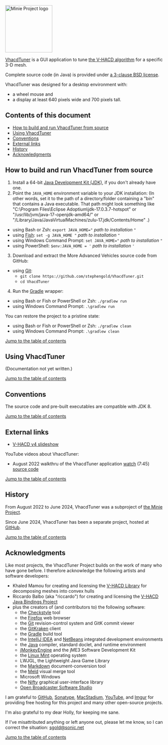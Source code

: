 <img height="150" src="https://i.imgur.com/YEPFEcx.png" alt="Minie Project logo">

[VhacdTuner][project] is a GUI application
to tune [the V-HACD algorithm][vhacd] for a specific 3-D mesh.

Complete source code (in Java) is provided under
[a 3-clause BSD license][license].

VhacdTuner was designed for a desktop environment with:

 + a wheel mouse and
 + a display at least 640 pixels wide and 700 pixels tall.


<a name="toc"></a>

## Contents of this document

+ [How to build and run VhacdTuner from source](#build)
+ [Using VhacdTuner](#use)
+ [Conventions](#conventions)
+ [External links](#links)
+ [History](#history)
+ [Acknowledgments](#acks)


<a name="build"></a>

## How to build and run VhacdTuner from source

1. Install a 64-bit [Java Development Kit (JDK)][adoptium],
   if you don't already have one.
2. Point the `JAVA_HOME` environment variable to your JDK installation:
   (In other words, set it to the path of a directory/folder
   containing a "bin" that contains a Java executable.
   That path might look something like
   "C:\Program Files\Eclipse Adoptium\jdk-17.0.3.7-hotspot"
   or "/usr/lib/jvm/java-17-openjdk-amd64/" or
   "/Library/Java/JavaVirtualMachines/zulu-17.jdk/Contents/Home" .)
  + using Bash or Zsh: `export JAVA_HOME="` *path to installation* `"`
  + using [Fish]: `set -g JAVA_HOME "` *path to installation* `"`
  + using Windows Command Prompt: `set JAVA_HOME="` *path to installation* `"`
  + using PowerShell: `$env:JAVA_HOME = '` *path to installation* `'`
3. Download and extract the More Advanced Vehicles source code from GitHub:
  + using [Git]:
    + `git clone https://github.com/stephengold/VhacdTuner.git`
    + `cd VhacdTuner`
4. Run the [Gradle] wrapper:
  + using Bash or Fish or PowerShell or Zsh: `./gradlew run`
  + using Windows Command Prompt: `.\gradlew run`

You can restore the project to a pristine state:
+ using Bash or Fish or PowerShell or Zsh: `./gradlew clean`
+ using Windows Command Prompt: `.\gradlew clean`

[Jump to the table of contents](#toc)


<a name="use"></a>

## Using VhacdTuner

(Documentation not yet written.)

[Jump to the table of contents](#toc)


<a name="conventions"></a>

## Conventions

The source code and pre-built executables are compatible with JDK 8.

[Jump to the table of contents](#toc)


<a name="links"></a>

## External links

+ [V-HACD v4 slideshow](https://docs.google.com/presentation/d/1OZ4mtZYrGEC8qffqb8F7Le2xzufiqvaPpRbLHKKgTIM)

YouTube videos about VhacdTuner:

  + August 2022 walkthru of the VhacdTuner application
    [watch](https://www.youtube.com/watch?v=iEWJtPujmM8) (7:45)
    [source code](https://github.com/stephengold/Minie/blob/e1b7781fd06d8060ab96928379509a732fd9398f/VhacdTuner/src/main/java/jme3utilities/minie/tuner/VhacdTuner.java)

[Jump to the table of contents](#toc)


<a name="history"></a>

## History

From August 2022 to June 2024, VhacdTuner was a subproject of
[the Minie Project][minie].

Since June 2024, VhacdTuner has been a separate project, hosted at
[GitHub][project].

[Jump to the table of contents](#toc)


<a name="acks"></a>

## Acknowledgments

Like most projects, the VhacdTuner Project builds on the work of many who
have gone before.  I therefore acknowledge the following
artists and software developers:

+ Khaled Mamou for creating and licensing the [V-HACD Library][vhacd]
  for decomposing meshes into convex hulls
+ Riccardo Balbo (aka "riccardo") for creating and licensing
  the [V-HACD Java Bindings Project][vhacdBindings]
+ plus the creators of (and contributors to) the following software:
    + the [Checkstyle] tool
    + the [Firefox] web browser
    + the [Git] revision-control system and GitK commit viewer
    + the [GitKraken] client
    + the [Gradle] build tool
    + the [IntelliJ IDEA][idea] and [NetBeans] integrated development environments
    + the [Java] compiler, standard doclet, and runtime environment
    + [jMonkeyEngine][jme] and the jME3 Software Development Kit
    + the [Linux Mint][mint] operating system
    + LWJGL, the Lightweight Java Game Library
    + the [Markdown] document-conversion tool
    + the [Meld] visual merge tool
    + Microsoft Windows
    + the [Nifty] graphical user-interface library
    + [Open Broadcaster Software Studio][obs]

I am grateful to [GitHub], [Sonatype],
[MacStadium], [YouTube], and [Imgur]
for providing free hosting for this project
and many other open-source projects.

I'm also grateful to my dear Holly, for keeping me sane.

If I've misattributed anything or left anyone out, please let me know, so I can
correct the situation: sgold@sonic.net

[Jump to the table of contents](#toc)


[adoptium]: https://adoptium.net/releases.html "Adoptium Project"
[checkstyle]: https://checkstyle.org "Checkstyle"
[firefox]: https://www.mozilla.org/en-US/firefox "Firefox"
[fish]: https://fishshell.com/ "Fish command-line shell"
[git]: https://git-scm.com "Git"
[github]: https://github.com "GitHub"
[gitkraken]: https://www.gitkraken.com "GitKraken client"
[gradle]: https://gradle.org "Gradle Project"
[idea]: https://www.jetbrains.com/idea/ "IntelliJ IDEA"
[imgur]: https://imgur.com/ "Imgur"
[java]: https://en.wikipedia.org/wiki/Java_(programming_language) "Java programming language"
[jme]: https://jmonkeyengine.org "jMonkeyEngine Project"
[license]: https://github.com/stephengold/VhacdTuner/blob/master/LICENSE "VhacdTuner license"
[macstadium]: https://www.macstadium.com/ "MacStadium"
[markdown]: https://daringfireball.net/projects/markdown "Markdown Project"
[meld]: https://meldmerge.org "Meld merge tool"
[minie]: https://stephengold.github.io/Minie/minie/overview.html "Minie Project"
[mint]: https://linuxmint.com "Linux Mint Project"
[netbeans]: https://netbeans.org "NetBeans Project"
[nifty]: https://nifty-gui.github.io/nifty-gui "Nifty GUI Project"
[obs]: https://obsproject.com "Open Broadcaster Software Project"
[project]: https://github.com/stephengold/VhacdTuner "VhacdTuner Project"
[sonatype]: https://www.sonatype.com "Sonatype"
[utilities]: https://github.com/stephengold/jme3-utilities "Jme3-utilities Project"
[vhacd]: https://github.com/kmammou/v-hacd "V-HACD Library"
[vhacdBindings]: https://github.com/riccardobl/v-hacd-java-bindings "Riccardo's V-hacd-java-bindings Project"
[youtube]: https://www.youtube.com/ "YouTube"
